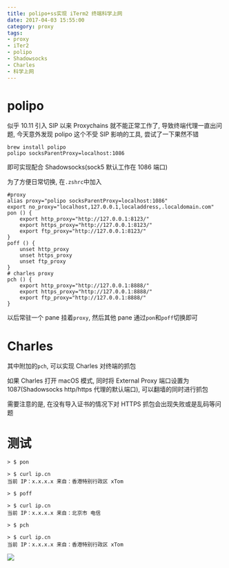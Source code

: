 ```yaml
---
title: polipo+ss实现 iTerm2 终端科学上网
date: 2017-04-03 15:55:00
category: proxy
tags: 
- proxy
- iTer2
- polipo
- Shadowsocks
- Charles
- 科学上网
---
```


# polipo

似乎 10.11 引入 SIP 以来 Proxychains 就不能正常工作了, 导致终端代理一直出问题, 今天意外发现 polipo 这个不受 SIP 影响的工具, 尝试了一下果然不错

```
brew install polipo
polipo socksParentProxy=localhost:1086
```

即可实现配合 Shadowsocks(sock5 默认工作在 1086 端口)

为了方便日常切换, 在`.zshrc`中加入

```
#proxy
alias proxy="polipo socksParentProxy=localhost:1086"
export no_proxy="localhost,127.0.0.1,localaddress,.localdomain.com"
pon () {
    export http_proxy="http://127.0.0.1:8123/"
    export https_proxy="http://127.0.0.1:8123/"
    export ftp_proxy="http://127.0.0.1:8123/"
}
poff () {
    unset http_proxy
    unset https_proxy
    unset ftp_proxy
}
# charles proxy
pch () {
    export http_proxy="http://127.0.0.1:8888/"
    export https_proxy="http://127.0.0.1:8888/"
    export ftp_proxy="http://127.0.0.1:8888/"
}
```

以后常驻一个 pane 挂着`proxy`, 然后其他 pane 通过`pon`和`poff`切换即可

# Charles

其中附加的`pch`, 可以实现 Charles 对终端的抓包

如果 Charles 打开 macOS 模式, 同时将 External Proxy 端口设置为 1087(Shadowsocks http/https 代理的默认端口), 可以翻墙的同时进行抓包

需要注意的是, 在没有导入证书的情况下对 HTTPS 抓包会出现失败或是乱码等问题


# 测试

```
> $ pon

> $ curl ip.cn
当前 IP：x.x.x.x 来自：香港特别行政区 xTom

> $ poff

> $ curl ip.cn
当前 IP：x.x.x.x 来自：北京市 电信

> $ pch

> $ curl ip.cn
当前 IP：x.x.x.x 来自：香港特别行政区 xTom

```
![](https://ww1.sinaimg.cn/large/006tNbRwgy1fe9k951wo6j31kw0ydgti.jpg)




